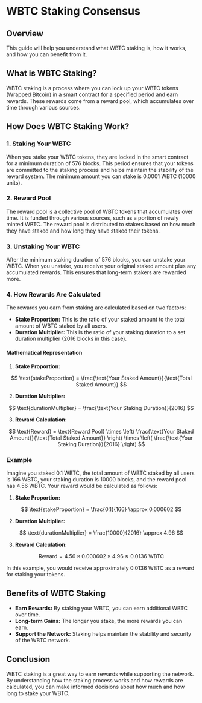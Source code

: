 # WBTC Staking Consensus

## Overview
This guide will help you understand what WBTC staking is, how it works, and how you can benefit from it. 

## What is WBTC Staking?

WBTC staking is a process where you can lock up your WBTC tokens (Wrapped Bitcoin) in a smart contract for a specified period and earn rewards. These rewards come from a reward pool, which accumulates over time through various sources. 

## How Does WBTC Staking Work?

### 1. Staking Your WBTC

When you stake your WBTC tokens, they are locked in the smart contract for a minimum duration of 576 blocks. This period ensures that your tokens are committed to the staking process and helps maintain the stability of the reward system. The minimum amount you can stake is 0.0001 WBTC (10000 units).

### 2. Reward Pool

The reward pool is a collective pool of WBTC tokens that accumulates over time. It is funded through various sources, such as a portion of newly minted WBTC. The reward pool is distributed to stakers based on how much they have staked and how long they have staked their tokens.

### 3. Unstaking Your WBTC

After the minimum staking duration of 576 blocks, you can unstake your WBTC. When you unstake, you receive your original staked amount plus any accumulated rewards. This ensures that long-term stakers are rewarded more.

### 4. How Rewards Are Calculated

The rewards you earn from staking are calculated based on two factors:
- **Stake Proportion:** This is the ratio of your staked amount to the total amount of WBTC staked by all users.
- **Duration Multiplier:** This is the ratio of your staking duration to a set duration multiplier (2016 blocks in this case).

#### Mathematical Representation

1. **Stake Proportion:**

$$ \text{stakeProportion} = \frac{\text{Your Staked Amount}}{\text{Total Staked Amount}} $$

2. **Duration Multiplier:**

$$ \text{durationMultiplier} = \frac{\text{Your Staking Duration}}{2016} $$

3. **Reward Calculation:**

$$ \text{Reward} = \text{Reward Pool} \times \left( \frac{\text{Your Staked Amount}}{\text{Total Staked Amount}} \right) \times \left( \frac{\text{Your Staking Duration}}{2016} \right) $$

### Example

Imagine you staked 0.1 WBTC, the total amount of WBTC staked by all users is 166 WBTC, your staking duration is 10000 blocks, and the reward pool has 4.56 WBTC. Your reward would be calculated as follows:

1. **Stake Proportion:**

$$ \text{stakeProportion} = \frac{0.1}{166} \approx 0.000602 $$

2. **Duration Multiplier:**

$$ \text{durationMultiplier} = \frac{10000}{2016} \approx 4.96 $$

3. **Reward Calculation:**

$$ \text{Reward} = 4.56 \times 0.000602 \times 4.96 \approx 0.0136 \text{ WBTC} $$

In this example, you would receive approximately 0.0136 WBTC as a reward for staking your tokens.

## Benefits of WBTC Staking

- **Earn Rewards:** By staking your WBTC, you can earn additional WBTC over time.
- **Long-term Gains:** The longer you stake, the more rewards you can earn.
- **Support the Network:** Staking helps maintain the stability and security of the WBTC network.

## Conclusion

WBTC staking is a great way to earn rewards while supporting the network. By understanding how the staking process works and how rewards are calculated, you can make informed decisions about how much and how long to stake your WBTC.